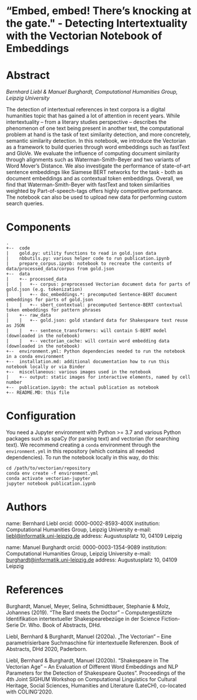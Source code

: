 # “Embed, embed! There’s knocking at the gate." - Detecting Intertextuality with the Vectorian Notebook of Embeddings

# Abstract

*Bernhard Liebl & Manuel Burghardt, Computational Humanities Group, Leipzig University*

The detection of intertextual references in text corpora is a digital humanities topic that has gained a lot of attention in recent years. While intertextuality – from a literary studies perspective – describes the phenomenon of one text being present in another text, the computational problem at hand is the task of text similarity detection, and more concretely, semantic similarity detection. In this notebook, we introduce the Vectorian as a framework to build queries through word embeddings such as fastText and GloVe. We evaluate the influence of computing document similarity through alignments such as Waterman-Smith-Beyer and two variants of Word Mover’s Distance. We also investigate the performance of state-of-art sentence embeddings like Siamese BERT networks for the task - both as document embeddings and as contextual token embeddings. Overall, we find that Waterman-Smith-Beyer with fastText and token similarities weighted by Part-of-speech-tags offers highly competitive performance. The notebook can also be used to upload new data for performing custom search queries.

# Components

```
.
+--  code
|    gold.py: utility functions to read in gold.json data
|    nbbutils.py: various helper code to run publication.ipynb
|    prepare_corpus.ipynb: notebook to recreate the contents of data/processed_data/corpus from gold.json
+--  data
|    +-- processed_data
|    |   +-- corpus: preprocessed Vectorian document data for parts of gold.json (e.g. tokenization)
|    |   +-- doc_embeddings.*: precomputed Sentence-BERT document embeddings for parts of gold.json
|    |   +-- sbert_contextual: precomputed Sentence-BERT contextual token embeddings for pattern phrases
|    +-- raw_data
|    |   +-- gold.json: gold standard data for Shakespeare text reuse as JSON 
|    |   +-- sentence_transformers: will contain S-BERT model (downloaded in the notebook)
|    |   +-- vectorian_cache: will contain word embedding data (downloaded in the notebook)
+--  environment.yml: Python dependencies needed to run the notebook in a conda environment
+--  installation.md: additional documentation how to run this notebook locally or via Binder
+--  miscellaneous: various images used in the notebook
|    +-- output: static images for interactive elements, named by cell number
+--  publication.ipynb: the actual publication as notebook
+-- README.MD: this file
```

# Configuration

You need a Jupyter environment with Python >= 3.7 and various Python packages such as spaCy (for
parsing text) and vectorian (for searching text). We recommend creating a `conda` environment
through the `environment.yml` in this repository (which contains all needed dependencies). To
run the notebook locally in this way, do this:

```
cd /path/to/vectorian/repository
conda env create -f environment.yml
conda activate vectorian-jupyter
jupyter notebook publication.iypnb
```

# Authors

name: Bernhard Liebl
orcid: 0000-0002-8593-400X
institution: Computational Humanities Group, Leipzig University
e-mail: liebl@informatik.uni-leipzig.de
address: Augustusplatz 10, 04109 Leipzig

name: Manuel Burghardt
orcid: 0000-0003-1354-9089
institution: Computational Humanities Group, Leipzig University
e-mail: burghardt@informatik.uni-leipzig.de
address: Augustusplatz 10, 04109 Leipzig

# References

Burghardt, Manuel, Meyer, Selina, Schmidtbauer, Stephanie & Molz, Johannes (2019). “The Bard meets the Doctor” – Computergestützte Identifikation intertextueller Shakespearebezüge in der Science Fiction-Serie Dr. Who. Book of Abstracts, DHd.

Liebl, Bernhard & Burghardt, Manuel (2020a). „The Vectorian“ – Eine parametrisierbare Suchmaschine für intertextuelle Referenzen. Book of Abstracts, DHd 2020, Paderborn.

Liebl, Bernhard & Burghardt, Manuel (2020b). “Shakespeare in The Vectorian Age” – An Evaluation of Different Word Embeddings and NLP Parameters for the Detection of Shakespeare Quotes”. Proceedings of the 4th Joint SIGHUM Workshop on Computational Linguistics for Cultural Heritage, Social Sciences, Humanities and Literature (LateCH), co-located with COLING’2020.

